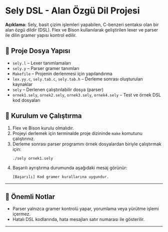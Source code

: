 <h1>Sely DSL - Alan Özgü Dil Projesi</h1>

<p><strong>Açıklama:</strong> Sely, basit çizim işlemleri yapabilen, C-benzeri sentaksı olan bir alan özgü dildir (DSL). Flex ve Bison kullanılarak geliştirilen lexer ve parser ile dilin gramer yapısı kontrol edilir.</p>

<h2>📁 Proje Dosya Yapısı</h2>
<ul>
  <li><code>sely.l</code> – Lexer tanımlamaları</li>
  <li><code>sely.y</code> – Parser gramer tanımları</li>
  <li><code>Makefile</code> – Projenin derlenmesi için yapılandırma</li>
  <li><code>lex.yy.c</code>, <code>sely.tab.c</code>, <code>sely.tab.h</code> – Derleme sonrası oluşturulan kaynaklar</li>
  <li><code>sely</code> – Derlenen çalıştırılabilir dosya (parser)</li>
  <li><code>ornek1.sely</code>, <code>ornek2.sely</code>, <code>ornek3.sely</code>, <code>ornek4.sely</code> – Test ve örnek DSL kod dosyaları</li>
</ul>

<h2>🚀 Kurulum ve Çalıştırma</h2>
<ol>
  <li>Flex ve Bison kurulu olmalıdır.</li>
  <li>Projeyi derlemek için terminalde proje dizininde <code>make</code> komutunu çalıştırınız.</li>
  <li>Derleme sonrası parser programını örnek dosyalardan biriyle çalıştırmak için:
    <pre><code>./sely ornek1.sely</code></pre>
  </li>
  <li>Başarılı ayrıştırma durumunda aşağıdaki mesaj görünür:
    <pre><code>[Başarılı] Kod gramer kurallarına uygundur.</code></pre>
  </li>
</ol>

<hr>

<h2>📌 Önemli Notlar</h2>
<ul>
  <li>Parser yalnızca gramer kontrolü yapar, yorumlama veya yürütme işlemi içermez.</li>
  <li>Hatalı DSL kodlarında, hata mesajları satır numarası ile gösterilir.</li>
</ul>

<hr>




